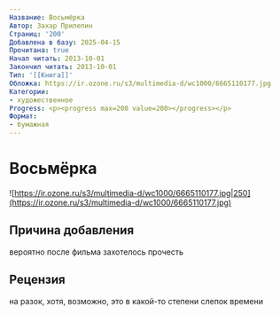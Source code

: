 ```yaml
---
Название: Восьмёрка
Автор: Захар Прилепин
Страниц: '200'
Добавлена в базу: 2025-04-15
Прочитана: true
Начал читать: 2013-10-01
Закончил читать: 2013-10-01
Тип: '[[Книга]]'
Обложка: https://ir.ozone.ru/s3/multimedia-d/wc1000/6665110177.jpg
Категории:
- художественное
Progress: <p><progress max=200 value=200></progress></p>
Формат:
- бумажная
---
```

# Восьмёрка

![https://ir.ozone.ru/s3/multimedia-d/wc1000/6665110177.jpg|250](https://ir.ozone.ru/s3/multimedia-d/wc1000/6665110177.jpg)

## Причина добавления

вероятно после фильма захотелось прочесть
## Рецензия

на разок, хотя, возможно, это в какой-то степени слепок времени